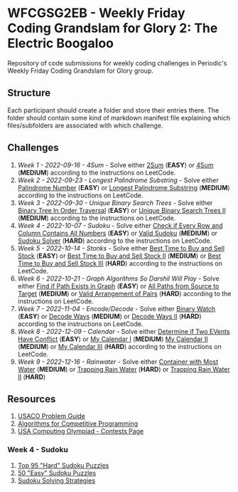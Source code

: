 # WFCGSG2EB - Weekly Friday Coding Grandslam for Glory 2: The Electric Boogaloo

Repository of code submissions for weekly coding challenges in Periodic's Weekly Friday Coding Grandslam for Glory group.

## Structure

Each participant should create a folder and store their entries there.  The folder should contain some kind of markdown manifest file explaining which files/subfolders are associated with which challenge.

## Challenges


1. *Week 1 - 2022-09-16 - 4Sum* - Solve either [2Sum](https://leetcode.com/problems/two-sum/) (**EASY**) or [4Sum](https://leetcode.com/problems/4sum/) (**MEDIUM**) according to the instructions on LeetCode.
1. *Week 2 - 2022-09-23 - Longest Palindrome Substring* - Solve either [Palindrome Number](https://leetcode.com/problems/palindrome-number/) (**EASY**) or [Longest Palindrome Substring](https://leetcode.com/problems/longest-palindromic-substring/) (**MEDIUM**) according to the instructions on LeetCode.
1. *Week 3 - 2022-09-30 - Unique Binary Search Trees* - Solve either [Binary Tree In Order Traversal](https://leetcode.com/problems/binary-tree-inorder-traversal/) (**EASY**) or [Unique Binary Search Trees II](https://leetcode.com/problems/unique-binary-search-trees-ii/) (**MEDIUM**) according to the instructions on LeetCode.
1. *Week 4 - 2022-10-07 - Sudoku* - Solve either [Check if Every Row and Column Contains All Numbers](https://leetcode.com/problems/check-if-every-row-and-column-contains-all-numbers/) (**EASY**) or [Valid Sudoku](https://leetcode.com/problems/valid-sudoku/) (**MEDIUM**) or [Sudoku Solver](https://leetcode.com/problems/sudoku-solver/) (**HARD**) according to the instructions on LeetCode.
1. *Week 5 - 2022-10-14 - Stonks* - Solve either [Best Time to Buy and Sell Stock](https://leetcode.com/problems/best-time-to-buy-and-sell-stock/) (**EASY**) or [Best Time to Buy and Sell Stock II](https://leetcode.com/problems/best-time-to-buy-and-sell-stock-ii/) (**MEDIUM**) or [Best Time to Buy and Sell Stock III](https://leetcode.com/problems/best-time-to-buy-and-sell-stock-iii/) (**HARD**) according to the instructions on LeetCode.
1. *Week 6 - 2022-10-21 - Graph Algorithms So Darshil Will Play* - Solve either [Find if Path Exists in Graph](https://leetcode.com/problems/find-if-path-exists-in-graph/) (**EASY**) or [All Paths from Source to Target](https://leetcode.com/problems/all-paths-from-source-to-target/) (**MEDIUM**) or [Valid Arrangement of Pairs](https://leetcode.com/problems/valid-arrangement-of-pairs/) (**HARD**) according to the instructions on LeetCode.
1. *Week 7 - 2022-11-04 - Encode/Decode* - Solve either [Binary Watch](https://leetcode.com/problems/binary-watch/) (**EASY**) or [Decode Ways](https://leetcode.com/problems/decode-ways/) (**MEDIUM**) or [Decode Ways II](https://leetcode.com/problems/decode-ways-ii/) (**HARD**) according to the instructions on LeetCode.
1. *Week 8 - 2022-12-09 - Calendar* - Solve either [Determine if Two EVents Have Conflict](https://leetcode.com/problems/determine-if-two-events-have-conflict/) (**EASY**) or [My Calendar I](https://leetcode.com/problems/my-calendar-i/) (**MEDIUM**) [My Calendar II](https://leetcode.com/problems/my-calendar-ii/) (**MEDIUM**) or [My Calendar III](https://leetcode.com/problems/my-calendar-iii/) (**HARD**) according to the instructions on LeetCode.
1. *Week 9 - 2022-12-16 - Rainwater* - Solve either [Container with Most Water](https://leetcode.com/problems/container-with-most-water/) (**MEDIUM**) or [Trapping Rain Water](https://leetcode.com/problems/trapping-rain-water/) (**HARD**) or [Trapping Rain Water II](https://leetcode.com/problems/trapping-rain-water-ii/) (**HARD**)

## Resources

1. [USACO Problem Guide](https://usaco.guide/problems/)
1. [Algorithms for Competitive Programming](https://cp-algorithms.com/)
1. [USA Computing Olympiad - Contests Page](http://www.usaco.org/index.php?page=contests)

### Week 4 - Sudoku
1. [Top 95 "Hard" Sudoku Puzzles](http://magictour.free.fr/top95)
1. [50 "Easy" Sudoku Puzzles](https://norvig.com/easy50.txt)
1. [Sudoku Solving Strategies](https://www.sudokuwiki.org/sudoku.htm)
